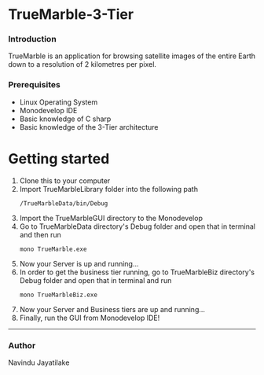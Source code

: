 # TrueMarble-3-Tier

<h3>Introduction</h3>
TrueMarble is an application for browsing satellite images of the entire Earth down to a resolution of 2 kilometres per
pixel.

<h3>Prerequisites</h3>
<ul>
  <li>Linux Operating System</li>
  <li>Monodevelop IDE</li>
  <li>Basic knowledge of C sharp </li>
  <li>Basic knowledge of the 3-Tier architecture</li>
</ul>

<h1>Getting started</h1>
<ol>
  <li>Clone this to your computer</li>
  <li>Import TrueMarbleLibrary folder into the following path </li>


  ``` /TrueMarbleData/bin/Debug ```
 
<li>Import the TrueMarbleGUI directory to the Monodevelop</li>
<li>Go to TrueMarbleData directory's Debug folder and open that in terminal and then run</li>

``` mono TrueMarble.exe ```

<li>Now your Server is up and running...</li>
<li>In order to get the business tier running, go to TrueMarbleBiz directory's Debug folder and open that in terminal and run</li>

``` mono TrueMarbleBiz.exe ```  

<li>Now your Server and Business tiers are up and running...</li>

<li>Finally, run the GUI from Monodevelop IDE!</li>

</ol>
<hr>
<h3>Author</h3>
Navindu Jayatilake
